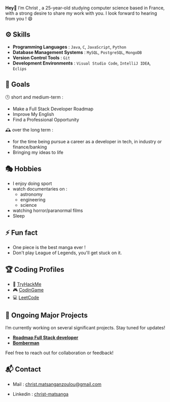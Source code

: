  **Hey**👋
 I’m Christ , a 25-year-old studying computer science based in France, with a strong desire to share my work with you. I look forward to hearing from you ! 😄


## ⚙️ Skills

- **Programming Languages** : `Java`, `C`, `JavaScript`, `Python`
- **Database Management Systems** : `MySQL`, `PostgreSQL`, `MongoDB`
- **Version Control Tools** : `Git`
- **Development Environments** : `Visual Studio Code`, `IntelliJ IDEA`, `Eclips`


## 🎯 Goals

🕒 short and medium-term :
  * Make a Full Stack Developer Roadmap
  * Improve My English
  * Find a Professional Opportunity
    
🕰️ over the long term :
  * for the time being pursue a career as a developer in tech, in industry  or finance/banking 
  * Bringing my ideas to life


## 🎭 Hobbies

- I enjoy doing sport
- watch documentaries on : 
  - astronomy
  - engineering
  - science
- watching horror/paranormal films
- Sleep


## ⚡ Fun fact 

- One piece is the best manga ever !
- Don't play League of Legends, you'll get stuck on it.


## 🏆 Coding Profiles

- 🔐 [TryHackMe](https://tryhackme.com/r/p/christ.matsangan)  
- 🎮 [CodinGame](https://www.codingame.com/profile/5daf8e1c97f1a02c8711213a20768aa13142446)  
- 💻 [LeetCode](https://leetcode.com/u/Krhost/)


## 🚀 Ongoing Major Projects

I’m currently working on several significant projects. Stay tuned for updates!  
- **[Roadmap Full Stack developer](https://github.com/Krost-t/my-full-stack-roadmap)**   
- **[Bomberman](https://github.com/Krost-t/Bomberman)**


Feel free to reach out for collaboration or feedback! 

## 📬 Contact 

* Mail : [christ.matsanganzoulou@gmail.com](mailto:christ.matsanganzoulou@gmail.com)

* Linkedin : [christ-matsanga](https://www.linkedin.com/in/christ-matsanga-755a59303/)


